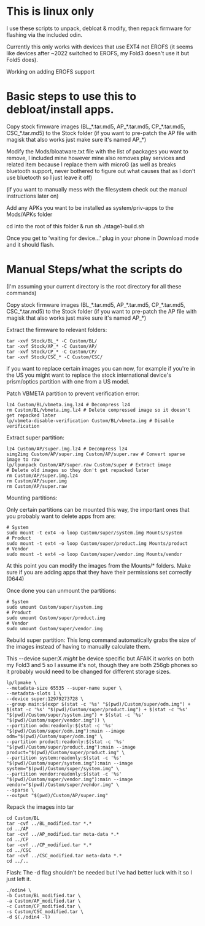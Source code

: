 # This is linux only

I use these scripts to unpack, debloat & modify, then repack firmware for flashing via the included odin.

Currently this only works with devices that use EXT4 not EROFS (it seems like devices after ~2022 switched to EROFS, my Fold3 doesn't use it but Fold5 does).

Working on adding EROFS support

# Basic steps to use this to debloat/install apps.

Copy stock firmware images (BL_\*.tar.md5, AP_\*.tar.md5, CP_\*.tar.md5, CSC_\*.tar.md5) to the Stock folder (if you want to pre-patch the AP file with magisk that also works just make sure it's named AP_\*)

Modify the Mods/bloatware.txt file with the list of packages you want to remove, I included mine however mine also removes play services and related item because I replace them with microG (as well as breaks bluetooth support, never bothered to figure out what causes that as I don't use bluetooth so I just leave it off)

(if you want to manually mess with the filesystem check out the manual instructions later on)

Add any APKs you want to be installed as system/priv-apps to the Mods/APKs folder

cd into the root of this folder & run sh ./stage1-build.sh

Once you get to 'waiting for device...' plug in your phone in Download mode and it should flash.

# Manual Steps/what the scripts do

(I'm assuming your current directory is the root directory for all these commands)

Copy stock firmware images (BL_\*.tar.md5, AP_\*.tar.md5, CP_\*.tar.md5, CSC_\*.tar.md5) to the Stock folder (if you want to pre-patch the AP file with magisk that also works just make sure it's named AP_\*)

Extract the firmware to relevant folders:
```
tar -xvf Stock/BL_* -C Custom/BL/
tar -xvf Stock/AP_* -C Custom/AP/
tar -xvf Stock/CP_* -C Custom/CP/
tar -xvf Stock/CSC_* -C Custom/CSC/
```

if you want to replace certain images you can now, for example if you're in the US you might want to replace the stock international device's prism/optics partition with one from a US model.

Patch VBMETA partition to prevent verification error:
```
lz4 Custom/BL/vbmeta.img.lz4 # Decompress lz4
rm Custom/BL/vbmeta.img.lz4 # Delete compressed image so it doesn't get repacked later
lp/vbmeta-disable-verification Custom/BL/vbmeta.img # Disable verification
```

Extract super partition:
```
lz4 Custom/AP/super.img.lz4 # Decompress lz4
simg2img Custom/AP/super.img Custom/AP/super.raw # Convert sparse image to raw
lp/lpunpack Custom/AP/super.raw Custom/super # Extract image
# Delete old images so they don't get repacked later
rm Custom/AP/super.img.lz4 
rm Custom/AP/super.img
rm Custom/AP/super.raw
```

Mounting partitions:

Only certain partitions can be mounted this way, the important ones that you probably want to delete apps from are:
```
# System
sudo mount -t ext4 -o loop Custom/super/system.img Mounts/system
# Product
sudo mount -t ext4 -o loop Custom/super/product.img Mounts/product
# Vendor
sudo mount -t ext4 -o loop Custom/super/vendor.img Mounts/vendor
```

At this point you can modify the images from the Mounts/* folders.
Make sure if you are adding apps that they have their permissions set correctly (0644)

Once done you can unmount the partitions:
```
# System
sudo umount Custom/super/system.img
# Product
sudo umount Custom/super/product.img
# Vendor
sudo umount Custom/super/vendor.img
```

Rebuild super partition:
This long command automatically grabs the size of the images instead of having to manually calculate them.

This --device super:X *might* be device specific but AFAIK it works on both my Fold3 and 5 so I assume it's not, though they are both 256gb phones so it probably would need to be changed for different storage sizes.
```
lp/lpmake \
--metadata-size 65535 --super-name super \
--metadata-slots 1 \
--device super:12979273728 \
--group main:$(expr $(stat -c '%s' "$(pwd)/Custom/super/odm.img") + $(stat -c '%s' "$(pwd)/Custom/super/product.img") + $(stat -c '%s' "$(pwd)/Custom/super/system.img") + $(stat -c '%s' "$(pwd)/Custom/super/vendor.img")) \
--partition odm:readonly:$(stat -c '%s' "$(pwd)/Custom/super/odm.img"):main --image odm="$(pwd)/Custom/super/odm.img" \
--partition product:readonly:$(stat -c '%s' "$(pwd)/Custom/super/product.img"):main --image product="$(pwd)/Custom/super/product.img" \
--partition system:readonly:$(stat -c '%s' "$(pwd)/Custom/super/system.img"):main --image system="$(pwd)/Custom/super/system.img" \
--partition vendor:readonly:$(stat -c '%s' "$(pwd)/Custom/super/vendor.img"):main --image vendor="$(pwd)/Custom/super/vendor.img" \
--sparse \
--output "$(pwd)/Custom/AP/super.img"
```

Repack the images into tar
```
cd Custom/BL
tar -cvf ../BL_modified.tar *.*
cd ../AP
tar -cvf ../AP_modified.tar meta-data *.*
cd ../CP
tar -cvf ../CP_modified.tar *.*
cd ../CSC
tar -cvf ../CSC_modified.tar meta-data *.*
cd ../..
```

Flash:
The -d flag shouldn't be needed but I've had better luck with it so I just left it.
```
./odin4 \
-b Custom/BL_modified.tar \
-a Custom/AP_modified.tar \
-c Custom/CP_modified.tar \
-s Custom/CSC_modified.tar \
-d $(./odin4 -l)
```